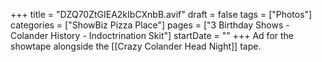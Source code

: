 +++
title = "DZQ70ZtGIEA2kIbCXnbB.avif"
draft = false
tags = ["Photos"]
categories = ["ShowBiz Pizza Place"]
pages = ["3 Birthday Shows - Colander History - Indoctrination Skit"]
startDate = ""
+++
Ad for the showtape alongside the [[Crazy Colander Head Night]] tape.
